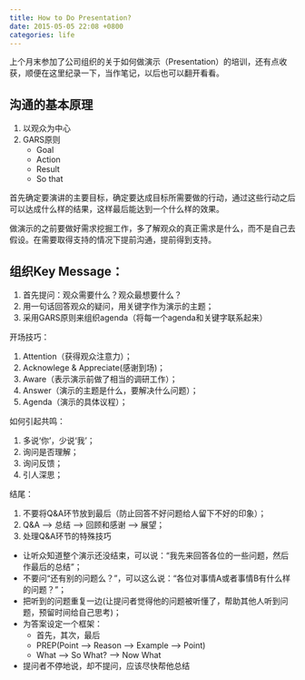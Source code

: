 ```yaml
---
title: How to Do Presentation?
date: 2015-05-05 22:08 +0800
categories: life
---
```


上个月末参加了公司组织的关于如何做演示（Presentation）的培训，还有点收获，顺便在这里纪录一下，当作笔记，以后也可以翻开看看。

## 沟通的基本原理
1. 以观众为中心
2. GARS原则
    + Goal
    + Action
    + Result
    + So that

首先确定要演讲的主要目标，确定要达成目标所需要做的行动，通过这些行动之后可以达成什么样的结果，这样最后能达到一个什么样的效果。

做演示的之前要做好需求挖掘工作，多了解观众的真正需求是什么，而不是自己去假设。在需要取得支持的情况下提前沟通，提前得到支持。 

## 组织Key Message：
1. 首先提问：观众需要什么？观众最想要什么？
2. 用一句话回答观众的疑问，用关键字作为演示的主题；
3. 采用GARS原则来组织agenda（将每一个agenda和关键字联系起来）

开场技巧：
1. Attention（获得观众注意力）；
2. Acknowlege & Appreciate(感谢到场)；
3. Aware（表示演示前做了相当的调研工作）；
4. Answer（演示的主题是什么，要解决什么问题）；
5. Agenda（演示的具体议程）；

如何引起共鸣：
1. 多说‘你’，少说‘我’；
2. 询问是否理解；
3. 询问反馈；
4. 引人深思；

结尾：
1. 不要将Q&A环节放到最后（防止回答不好问题给人留下不好的印象）；
2. Q&A --> 总结 --> 回顾和感谢 --> 展望；
3. 处理Q&A环节的特殊技巧

+ 让听众知道整个演示还没结束，可以说：“我先来回答各位的一些问题，然后作最后的总结”；
+ 不要问“还有别的问题么？”，可以这么说：“各位对事情A或者事情B有什么样的问题？”；
+ 把听到的问题重复一边(让提问者觉得他的问题被听懂了，帮助其他人听到问题，预留时间给自己思考)；
+ 为答案设定一个框架：
    + 首先，其次，最后
    + PREP(Point --> Reason --> Example --> Point)
    + What --> So What? --> Now What
+ 提问者不停地说，却不提问，应该尽快帮他总结

